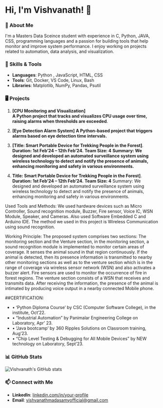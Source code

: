 # Hi, I'm Vishvanath! 👋

### 🚀 About Me

I'm a Masters Data Sceince student with experience in C, Python, JAVA, CSS, programming languages and a passion for building tools that help monitor and improve system performance. I enjoy working on projects related to automation, data analysis, and visualization.

### 🔧 Skills & Tools

- **Languages**: Python , JavaScript, HTML, CSS
- **Tools**: Git, Docker, VS Code, Linux, Bash
- **Libraries**: Matplotlib, NumPy, Pandas, Psutil

### 🖥️ Projects

1. **[CPU Monitoring and Visualization]**  
   **A Python project that tracks and visualizes CPU usage over time, raising alarms when thresholds are exceeded**.

2. **[Eye Detection Alarm System]** 
   **A Python-based project that triggers alarms based on eye detection time intervals.**

3. **[Title: Smart Portable Device for Trekking People in the Forest]**.
   **Duration: 1st Feb’24 – 12th Feb’24.**
   **Team Size: 4**
   **Summary: We designed and developed an automated surveillance system using wireless technology to detect and notify the presence of animals, enhancing 
     monitoring and safety in various environments.**

4. **Title: Smart Portable Device for Trekking People in the Forest]**.
**Duration: 1st Feb’24 – 12th Feb’24.**
**Team Size: 4**
Summary: We designed and developed an automated surveillance system using wireless technology to detect and notify the presence of animals, enhancing monitoring and safety in various environments.

Used Tools and Methods:
We used hardware devices such as Micro Controller, Sound recognition module, Buzzer, Fire sensor, Voice IC, WSN Module, Speaker, and Cameras. Also used Software Embedded C and Arduino IDE. The method we used in this project is Wireless Communication using sound recognition.

Working Principle:
The proposed system comprises two sections: The monitoring section and the Venture section, in the monitoring section, a sound recognition module is implemented to monitor certain areas of coverage. It senses the animal sound in that region continuously. If the animal is detected, then its presence information is transmitted to nearby other monitoring sections as well as to the venture section which is in the range of coverage via wireless sensor network (WSN) and also activates a buzzer alert. Fire sensors are used to monitor the occurrence of fire in forest regions. The venture section consists of a WSN that receives and transmits data. After receiving the information, the presence of the animal is intimated by producing voice output in a nearby connected Mobile phone.

##CERTIFICATION:
- •	‘Python Diploma Course’ by CSC (Computer Software College), in the institute, Oct’22.
- •	“Industrial Automation” by Panimalar Engineering College on Laboratory, Apr’ 23.
- •	‘Java bootcamp’ by 360 Ripples Solutions on Classroom training, Aug’23.
- •	“Chip Level Testing & Debugging for All Mobile Devices” by NEW technology on Laboratory, Sept’23.


### 📊 GitHub Stats

![Vishvanath's GitHub stats](https://github-readme-stats.vercel.app/api?username=your-username&show_icons=true&theme=dark)

### 📫 Connect with Me

- **LinkedIn**: [linkedin.com/in/your-profile](linkedin.com/in/vishvanath-madasamy-4564392b3)
- **Email**: vishvanathmadasamyofficial@gmail.com

<!---
Vishvanath0523/Vishvanath0523 is a ✨ special ✨ repository because its `README.md` (this file) appears on your GitHub profile.
You can click the Preview link to take a look at your changes.
--->
